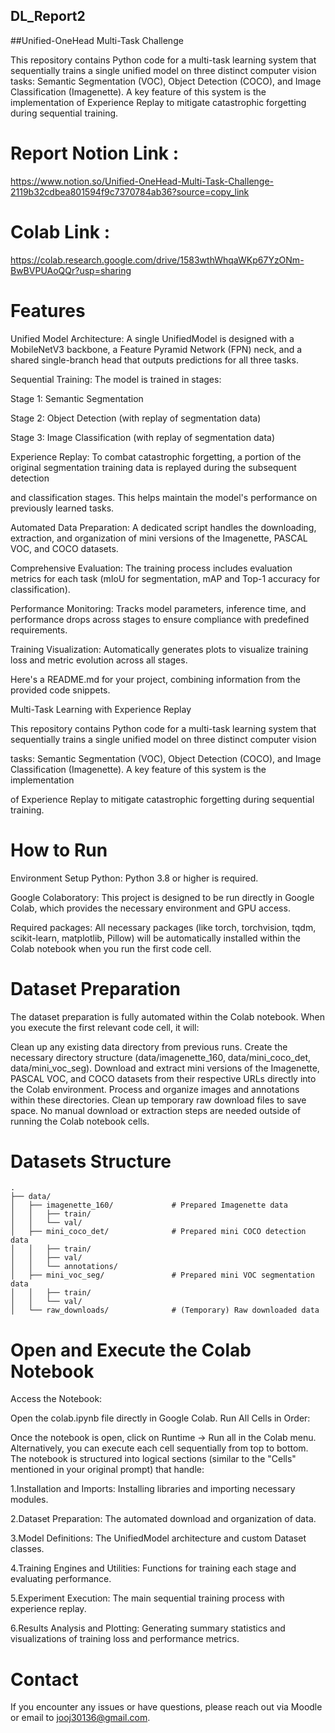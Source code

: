 ## DL_Report2 

##Unified-OneHead Multi-Task Challenge 

This repository contains Python code for a multi-task learning system that sequentially trains a single unified model on three distinct computer vision tasks: Semantic Segmentation (VOC), Object Detection (COCO), and Image Classification (Imagenette). A key feature of this system is the implementation of Experience Replay to mitigate catastrophic forgetting during sequential training.

# Report Notion Link :

https://www.notion.so/Unified-OneHead-Multi-Task-Challenge-2119b32cdbea801594f9c7370784ab36?source=copy_link

# Colab Link :

https://colab.research.google.com/drive/1583wthWhqaWKp67YzONm-BwBVPUAoQQr?usp=sharing

# Features

Unified Model Architecture: A single UnifiedModel is designed with a MobileNetV3 backbone, a Feature Pyramid Network (FPN) neck, and a shared single-branch head that outputs predictions for all three tasks.

Sequential Training: The model is trained in stages:

Stage 1: Semantic Segmentation

Stage 2: Object Detection (with replay of segmentation data)

Stage 3: Image Classification (with replay of segmentation data)

Experience Replay: To combat catastrophic forgetting, a portion of the original segmentation training data is replayed during the subsequent detection 

and classification stages. This helps maintain the model's performance on previously learned tasks.

Automated Data Preparation: A dedicated script handles the downloading, extraction, and organization of mini versions of the Imagenette, PASCAL VOC, and COCO datasets.

Comprehensive Evaluation: The training process includes evaluation metrics for each task (mIoU for segmentation, mAP and Top-1 accuracy for classification).

Performance Monitoring: Tracks model parameters, inference time, and performance drops across stages to ensure compliance with predefined requirements.

Training Visualization: Automatically generates plots to visualize training loss and metric evolution across all stages.

Here's a README.md for your project, combining information from the provided code snippets.

Multi-Task Learning with Experience Replay

This repository contains Python code for a multi-task learning system that sequentially trains a single unified model on three distinct computer vision 

tasks: Semantic Segmentation (VOC), Object Detection (COCO), and Image Classification (Imagenette). A key feature of this system is the implementation 

of Experience Replay to mitigate catastrophic forgetting during sequential training.

#  How to Run

Environment Setup
Python: Python 3.8 or higher is required.

Google Colaboratory: This project is designed to be run directly in Google Colab, which provides the necessary environment and GPU access.

Required packages: All necessary packages (like torch, torchvision, tqdm, scikit-learn, matplotlib, Pillow) will be automatically installed within the Colab notebook when you run the first code cell.

# Dataset Preparation
The dataset preparation is fully automated within the Colab notebook. When you execute the first relevant code cell, it will:

Clean up any existing data directory from previous runs.
Create the necessary directory structure (data/imagenette_160, data/mini_coco_det, data/mini_voc_seg).
Download and extract mini versions of the Imagenette, PASCAL VOC, and COCO datasets from their respective URLs directly into the Colab environment.
Process and organize images and annotations within these directories.
Clean up temporary raw download files to save space.
No manual download or extraction steps are needed outside of running the Colab notebook cells.

# Datasets Structure

```text
.
├── data/
│   ├── imagenette_160/             # Prepared Imagenette data
│   │   ├── train/
│   │   └── val/
│   ├── mini_coco_det/              # Prepared mini COCO detection data
│   │   ├── train/
│   │   ├── val/
│   │   └── annotations/
│   ├── mini_voc_seg/               # Prepared mini VOC segmentation data
│   │   ├── train/
│   │   └── val/
│   └── raw_downloads/              # (Temporary) Raw downloaded data

```
# Open and Execute the Colab Notebook
Access the Notebook:

Open the colab.ipynb file directly in Google Colab.
Run All Cells in Order:

Once the notebook is open, click on Runtime -> Run all in the Colab menu.
Alternatively, you can execute each cell sequentially from top to bottom.
The notebook is structured into logical sections (similar to the "Cells" mentioned in your original prompt) that handle:

1.Installation and Imports: Installing libraries and importing necessary modules.

2.Dataset Preparation: The automated download and organization of data.

3.Model Definitions: The UnifiedModel architecture and custom Dataset classes.

4.Training Engines and Utilities: Functions for training each stage and evaluating performance.

5.Experiment Execution: The main sequential training process with experience replay.

6.Results Analysis and Plotting: Generating summary statistics and visualizations of training loss and performance metrics.

# Contact
If you encounter any issues or have questions, please reach out via Moodle or email to jooj30136@gmail.com.
